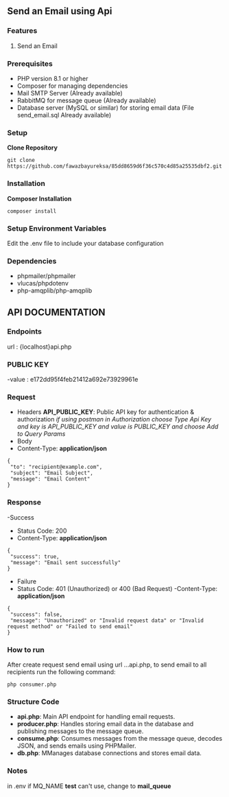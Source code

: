 ## Send an Email using Api

### Features
1. Send an Email

### Prerequisites
- PHP version 8.1 or higher
- Composer for managing dependencies
- Mail SMTP Server (Already available)
- RabbitMQ for message queue (Already available)
- Database server (MySQL or similar) for storing email data (File send_email.sql Already available)

### Setup

**Clone Repository**
```
git clone https://github.com/fawazbayureksa/85dd8659d6f36c570c4d85a25535dbf2.git
```
### Installation

**Composer Installation**
```
composer install
```

### Setup Environment Variables
 Edit the .env file to include your database configuration

 ### Dependencies
 - phpmailer/phpmailer
 - vlucas/phpdotenv
 - php-amqplib/php-amqplib

 ## API DOCUMENTATION

### Endpoints
 url : {localhost}api.php

### PUBLIC KEY
-value : e172dd95f4feb21412a692e73929961e

### Request
- Headers
 **API_PUBLIC_KEY**: Public API key for authentication & authorization
 *if using postman in Authorization choose Type Api Key and key is API_PUBLIC_KEY and value is PUBLIC_KEY and choose Add to Query Params*
- Body
 - Content-Type: **application/json**
 ```
 {
  "to": "recipient@example.com",
  "subject": "Email Subject",
  "message": "Email Content"
 }
 ```
### Response
-Success
 - Status Code: 200
 - Content-Type: **application/json**
 ```
 {
  "success": true,
  "message": "Email sent successfully"
}
 ```
- Failure
 - Status Code: 401 (Unauthorized) or 400 (Bad Request)
  -Content-Type: **application/json**
 ```
 {
  "success": false,
  "message": "Unauthorized" or "Invalid request data" or "Invalid request method" or "Failed to send email"
}
 ```

### How to run
After create request send email using url ...api.php, to send email to all recipients run the following command:
```
php consumer.php
```

### Structure Code
- **api.php**: Main API endpoint for handling email requests.
- **producer.php**: Handles storing email data in the database and publishing messages to the message queue.
- **consume.php**: Consumes messages from the message queue, decodes JSON, and sends emails using PHPMailer.
- **db.php**: MManages database connections and stores email data.

### Notes
in .env if MQ_NAME **test** can't use,  change to **mail_queue**

